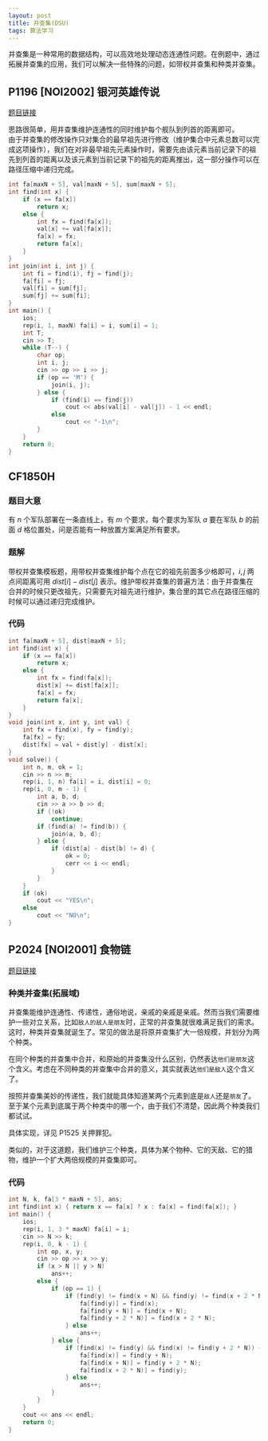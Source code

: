 ```yaml
---
layout: post
title: 并查集(DSU)
tags: 算法学习
---  
```



并查集是一种常用的数据结构，可以高效地处理动态连通性问题。在例题中，通过拓展并查集的应用，我们可以解决一些特殊的问题，如带权并查集和种类并查集。

## P1196 [NOI2002] 银河英雄传说

[题目链接](https://www.luogu.com.cn/problem/P1196)

思路很简单，用并查集维护连通性的同时维护每个舰队到列首的距离即可。  
由于并查集的修改操作只对集合的最早祖先进行修改（维护集合中元素总数可以完成这项操作），我们在对非最早祖先元素操作时，需要先由该元素当前记录下的祖先到列首的距离以及该元素到当前记录下的祖先的距离推出，这一部分操作可以在路径压缩中递归完成。

```cpp
int fa[maxN + 5], val[maxN + 5], sum[maxN + 5];
int find(int x) {
    if (x == fa[x])
        return x;
    else {
        int fx = find(fa[x]);
        val[x] += val[fa[x]];
        fa[x] = fx;
        return fa[x];
    }
}
int join(int i, int j) {
    int fi = find(i), fj = find(j);
    fa[fi] = fj;
    val[fi] = sum[fj];
    sum[fj] += sum[fi];
}
int main() {
    ios;
    rep(i, 1, maxN) fa[i] = i, sum[i] = 1;
    int T;
    cin >> T;
    while (T--) {
        char op;
        int i, j;
        cin >> op >> i >> j;
        if (op == 'M') {
            join(i, j);
        } else {
            if (find(i) == find(j))
                cout << abs(val[i] - val[j]) - 1 << endl;
            else
                cout << "-1\n";
        }
    }
    return 0;
}
```

## CF1850H

### 题目大意

有 $n$ 个军队部署在一条直线上，有 $m$ 个要求，每个要求为军队 $a$ 要在军队 $b$ 的前面 $d$ 格位置处，问是否能有一种放置方案满足所有要求。

### 题解

带权并查集模板题，用带权并查集维护每个点在它的祖先前面多少格即可，$i,j$ 两点间距离可用 $dist[i]-dist[j]$ 表示。维护带权并查集的普遍方法：由于并查集在合并的时候只更改祖先，只需要先对祖先进行维护，集合里的其它点在路径压缩的时候可以通过递归完成维护。

### 代码

```cpp
int fa[maxN + 5], dist[maxN + 5];
int find(int x) {
    if (x == fa[x])
        return x;
    else {
        int fx = find(fa[x]);
        dist[x] += dist[fa[x]];
        fa[x] = fx;
        return fa[x];
    }
}
void join(int x, int y, int val) {
    int fx = find(x), fy = find(y);
    fa[fx] = fy;
    dist[fx] = val + dist[y] - dist[x];
}
void solve() {
    int n, m, ok = 1;
    cin >> n >> m;
    rep(i, 1, n) fa[i] = i, dist[i] = 0;
    rep(i, 0, m - 1) {
        int a, b, d;
        cin >> a >> b >> d;
        if (!ok)
            continue;
        if (find(a) != find(b)) {
            join(a, b, d);
        } else {
            if (dist[a] - dist[b] != d) {
                ok = 0;
                cerr << i << endl;
            }
        }
    }
    if (ok)
        cout << "YES\n";
    else
        cout << "NO\n";
}
```

## P2024 [NOI2001] 食物链

[题目链接](https://www.luogu.com.cn/problem/P2024)

### 种类并查集(拓展域)

并查集能维护连通性、传递性，通俗地说，亲戚的亲戚是亲戚。然而当我们需要维护一些对立关系，比如``敌人的敌人是朋友``时，正常的并查集就很难满足我们的需求。这时，种类并查集就诞生了。常见的做法是将原并查集扩大一倍规模，并划分为两个种类。

在同个种类的并查集中合并，和原始的并查集没什么区别，仍然表达``他们是朋友``这个含义。考虑在不同种类的并查集中合并的意义，其实就表达``他们是敌人``这个含义了。

按照并查集美妙的传递性，我们就能具体知道某两个元素到底是``敌人``还是``朋友``了。至于某个元素到底属于两个种类中的哪一个，由于我们不清楚，因此两个种类我们都试试。

具体实现，详见 P1525 关押罪犯。

类似的，对于这道题，我们维护三个种类，具体为某个物种、它的天敌、它的猎物，维护一个扩大两倍规模的并查集即可。

### 代码

```cpp
int N, k, fa[3 * maxN + 5], ans;
int find(int x) { return x == fa[x] ? x : fa[x] = find(fa[x]); }
int main() {
    ios;
    rep(i, 1, 3 * maxN) fa[i] = i;
    cin >> N >> k;
    rep(i, 0, k - 1) {
        int op, x, y;
        cin >> op >> x >> y;
        if (x > N || y > N)
            ans++;
        else {
            if (op == 1) {
                if (find(y) != find(x + N) && find(y) != find(x + 2 * N)) {
                    fa[find(y)] = find(x);
                    fa[find(y + N)] = find(x + N);
                    fa[find(y + 2 * N)] = find(x + 2 * N);
                } else
                    ans++;
            } else {
                if (find(x) != find(y) && find(x) != find(y + 2 * N)) {
                    fa[find(x)] = find(y + N);
                    fa[find(x + N)] = find(y + 2 * N);
                    fa[find(x + 2 * N)] = find(y);
                } else
                    ans++;
            }
        }
    }
    cout << ans << endl;
    return 0;
}
```
